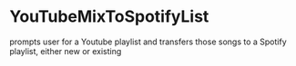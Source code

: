 # YouTubeMixToSpotifyList
prompts user for a Youtube playlist and transfers those songs to a Spotify playlist, either new or existing
